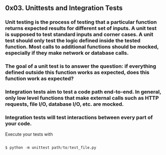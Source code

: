## 0x03. Unittests and Integration Tests
### Unit testing is the process of testing that a particular function returns expected results for different set of inputs. A unit test is supposed to test standard inputs and corner cases. A unit test should only test the logic defined inside the tested function. Most calls to additional functions should be mocked, especially if they make network or database calls.

### The goal of a unit test is to answer the question: if everything defined outside this function works as expected, does this function work as expected?

### Integration tests aim to test a code path end-to-end. In general, only low level functions that make external calls such as HTTP requests, file I/O, database I/O, etc. are mocked.

### Integration tests will test interactions between every part of your code.

Execute your tests with
```python

$ python -m unittest path/to/test_file.py
```